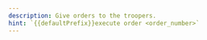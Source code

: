 ```yaml
---
description: Give orders to the troopers.
hint: `{{defaultPrefix}}execute order <order_number>`
---
```

